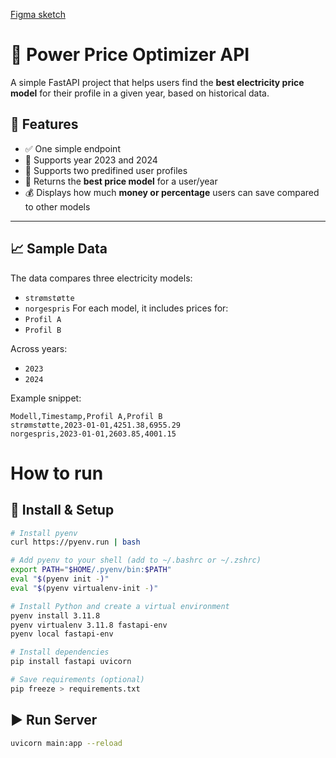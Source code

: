 [Figma sketch](https://www.figma.com/proto/7sjBbyxgUdYYqbURStYQUW/Hackathon?page-id=0%3A1&node-id=3-706&viewport=-208%2C149%2C1&t=B9rOxowOZW8cD0QX-1&scaling=min-zoom&content-scaling=fixed&starting-point-node-id=3%3A706)

# 🔌 Power Price Optimizer API

A simple FastAPI project that helps users find the **best electricity price model** for their profile in a given year, based on historical data.

## 🚀 Features

- ✅ One simple endpoint
- 📅 Supports year 2023 and 2024
- 👥 Supports two predifined user profiles
- 🧠 Returns the **best price model** for a user/year
- 💰 Displays how much **money or percentage** users can save compared to other models

---

## 📈 Sample Data

The data compares three electricity models:
- `strømstøtte`
- `norgespris`
For each model, it includes prices for:
- `Profil A`
- `Profil B`

Across years:
- `2023`
- `2024`

Example snippet:
```csv
Modell,Timestamp,Profil A,Profil B
strømstøtte,2023-01-01,4251.38,6955.29
norgespris,2023-01-01,2603.85,4001.15
```

# How to run

## 🚀 Install & Setup

```bash
# Install pyenv
curl https://pyenv.run | bash

# Add pyenv to your shell (add to ~/.bashrc or ~/.zshrc)
export PATH="$HOME/.pyenv/bin:$PATH"
eval "$(pyenv init -)"
eval "$(pyenv virtualenv-init -)"

# Install Python and create a virtual environment
pyenv install 3.11.8
pyenv virtualenv 3.11.8 fastapi-env
pyenv local fastapi-env

# Install dependencies
pip install fastapi uvicorn

# Save requirements (optional)
pip freeze > requirements.txt
```
## ▶️ Run Server

```bash
uvicorn main:app --reload
```
